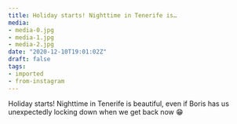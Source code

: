 ```yaml
---
title: Holiday starts! Nighttime in Tenerife is…
media:
- media-0.jpg
- media-1.jpg
- media-2.jpg
date: "2020-12-10T19:01:02Z"
draft: false
tags:
- imported
- from-instagram
---
```

Holiday starts\! Nighttime in Tenerife is beautiful, even if Boris has us unexpectedly locking down when we get back now 😁
